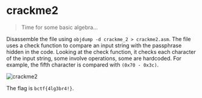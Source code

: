 # crackme2

> Time for some basic algebra...

Disassemble the file using `objdump -d crackme_2 > crackme2.asm`. The file uses a check function to compare an input string with the passphrase hidden in the code. Looking at the check function, it checks each character of the input string, some involve operations, some are hardcoded. For example, the fifth character is compared with `(0x70 - 0x3c)`.

![crackme2](https://github.com/N-2-O/b01lersCTF2022/blob/main/rev/crackme2/crackme2.png)

The flag is `bctf{4lg3br4!}`.
